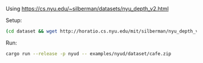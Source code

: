 Using https://cs.nyu.edu/~silberman/datasets/nyu_depth_v2.html

Setup:
``` sh
(cd dataset && wget http://horatio.cs.nyu.edu/mit/silberman/nyu_depth_v2/cafe.zip)
```

Run:
``` sh
cargo run --release -p nyud -- examples/nyud/dataset/cafe.zip
```
